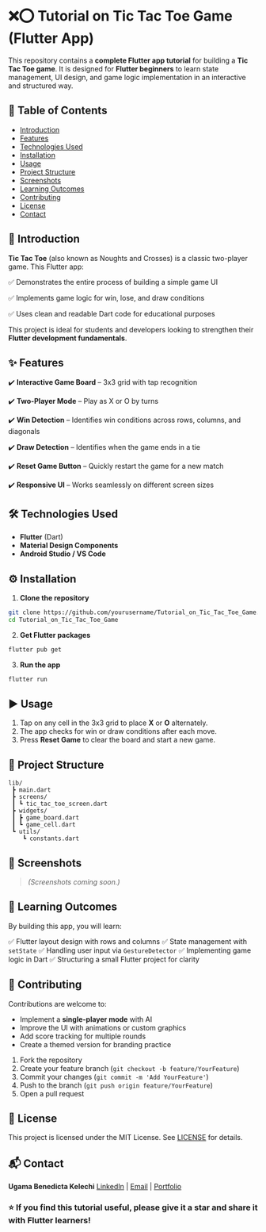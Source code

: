 # ❌⭕ Tutorial on Tic Tac Toe Game (Flutter App)

This repository contains a **complete Flutter app tutorial** for building a **Tic Tac Toe game**. It is designed for **Flutter beginners** to learn state management, UI design, and game logic implementation in an interactive and structured way.



## 📑 Table of Contents

* [Introduction](#introduction)
* [Features](#features)
* [Technologies Used](#technologies-used)
* [Installation](#installation)
* [Usage](#usage)
* [Project Structure](#project-structure)
* [Screenshots](#screenshots)
* [Learning Outcomes](#learning-outcomes)
* [Contributing](#contributing)
* [License](#license)
* [Contact](#contact)



## 📝 Introduction

**Tic Tac Toe** (also known as Noughts and Crosses) is a classic two-player game. This Flutter app:

✅ Demonstrates the entire process of building a simple game UI

✅ Implements game logic for win, lose, and draw conditions

✅ Uses clean and readable Dart code for educational purposes

This project is ideal for students and developers looking to strengthen their **Flutter development fundamentals**.



## ✨ Features

✔️ **Interactive Game Board** – 3x3 grid with tap recognition

✔️ **Two-Player Mode** – Play as X or O by turns

✔️ **Win Detection** – Identifies win conditions across rows, columns, and diagonals

✔️ **Draw Detection** – Identifies when the game ends in a tie

✔️ **Reset Game Button** – Quickly restart the game for a new match

✔️ **Responsive UI** – Works seamlessly on different screen sizes



## 🛠️ Technologies Used

* **Flutter** (Dart)
* **Material Design Components**
* **Android Studio / VS Code**



## ⚙️ Installation

1. **Clone the repository**

```bash
git clone https://github.com/yourusername/Tutorial_on_Tic_Tac_Toe_Game.git
cd Tutorial_on_Tic_Tac_Toe_Game
```

2. **Get Flutter packages**

```bash
flutter pub get
```

3. **Run the app**

```bash
flutter run
```



## ▶️ Usage

1. Tap on any cell in the 3x3 grid to place **X** or **O** alternately.
2. The app checks for win or draw conditions after each move.
3. Press **Reset Game** to clear the board and start a new game.



## 📁 Project Structure

```
lib/
 ┣ main.dart
 ┣ screens/
 ┃ ┗ tic_tac_toe_screen.dart
 ┣ widgets/
 ┃ ┣ game_board.dart
 ┃ ┗ game_cell.dart
 ┗ utils/
    ┗ constants.dart
```



## 📸 Screenshots

> *(Screenshots coming soon.)*



## 🎯 Learning Outcomes

By building this app, you will learn:

✅ Flutter layout design with rows and columns
✅ State management with `setState`
✅ Handling user input via `GestureDetector`
✅ Implementing game logic in Dart
✅ Structuring a small Flutter project for clarity



## 🤝 Contributing

Contributions are welcome to:

* Implement a **single-player mode** with AI
* Improve the UI with animations or custom graphics
* Add score tracking for multiple rounds
* Create a themed version for branding practice

1. Fork the repository
2. Create your feature branch (`git checkout -b feature/YourFeature`)
3. Commit your changes (`git commit -m 'Add YourFeature'`)
4. Push to the branch (`git push origin feature/YourFeature`)
5. Open a pull request



## 📄 License

This project is licensed under the MIT License. See [LICENSE](LICENSE) for details.



## 📬 Contact

**Ugama Benedicta Kelechi**
[LinkedIn](www.linkedin.com/in/ugama-benedicta-kelechi-codergirl-103041300) | [Email](mailto:ugamakelechi501@gmail.com) | [Portfolio](#)



### ⭐️ If you find this tutorial useful, please give it a star and share it with Flutter learners!


